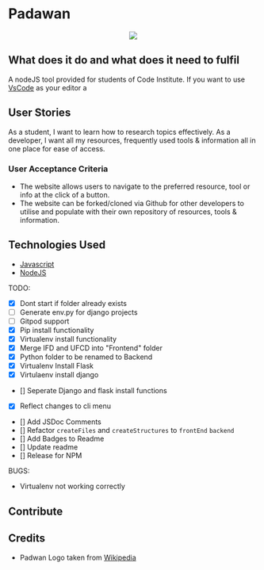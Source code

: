 <!-- markdownlint-disable MD033 -->
# Padawan

<div align="center">
  <img src="https://octodex.github.com/images/octobiwan.jpg">
</div>

## What does it do and what does it need to fulfil

A nodeJS tool provided for students of Code Institute.
If you want to use [VsCode](https://code.visualstudio.com/") as your editor a

## User Stories

As a student, I want to learn how to research topics effectively.
As a developer, I want all my resources, frequently used tools & information all in one place for ease of access.

### User Acceptance Criteria

- The website allows users to navigate to the preferred resource, tool or info at the click of a button.
- The website can be forked/cloned via Github for other developers to utilise and populate with their own repository of resources, tools & information.

## Technologies Used

- [Javascript](https://developer.mozilla.org/en-US/docs/Learn/Getting_started_with_the_web/JavaScript_basics)
- [NodeJS](https://www.nodejs.org)

TODO:

- [x] Dont start if folder already exists
- [ ] Generate env.py for django projects
- [ ] Gitpod support
- [x] Pip install functionality
- [x] Virtualenv install functionality
- [x] Merge IFD and UFCD into "Frontend" folder
- [x] Python folder to be renamed to Backend
- [x] Virtualenv Install Flask
- [x] Virtulaenv install django
- [] Seperate Django and flask install functions
- [x] Reflect changes to cli menu
- [] Add JSDoc Comments
- [] Refactor `createFiles` and `createStructures` to `frontEnd` `backend`
- [] Add Badges to Readme
- [] Update readme
- [] Release for NPM

BUGS:

- Virtualenv not working correctly

## Contribute

## Credits

- Padwan Logo taken from [Wikipedia]("https://upload.wikimedia.org/wikipedia/en/d/d7/Ahsoka_Tano.png)
